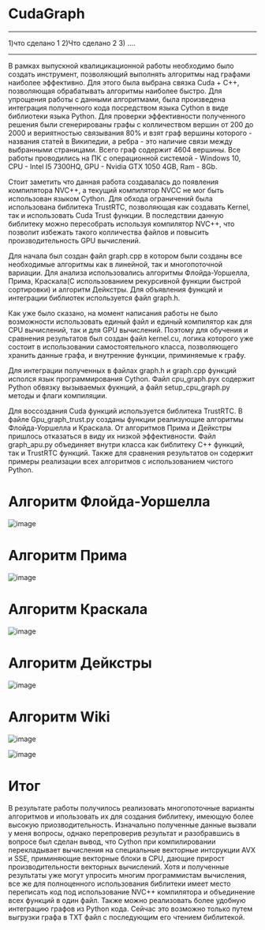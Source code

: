 # CudaGraph
_________________________________________________________________________________________________________________________________________________________________________________
1)что сделано 1
2)Что сделано 2
3) ....
_________________________________________________________________________________________________________________________________________________________________________________
В рамках выпускной квалицикационной работы необходимо было создать инструмент, позволяющий выполнять алгоритмы над графами наиболее эффективно. Для этого была выбрана связка Сuda + C++, позволяющая обрабатывать алгоритмы наиболее быстро. Для упрощения работы с данными алгоритмами, была произведена интеграция полученного кода посредством языка Cython в виде библиотеки языка Python. Для проверки эффективности полученного решения были сгенерированы графы с колличеством вершин от 200 до 2000 и вериятностью связывания 80% и взят граф вершины которого - названия статей в Википедии, а ребра - это наличие связи между выбранными страницами. Всего граф содержит 4604 вершины. Все работы проводились на ПК с операционной системой - Windows 10, CPU - Intel I5 7300HQ, GPU - Nvidia GTX 1050 4GB, Ram - 8Gb. 

Стоит заметить что данная работа создавалась до появления компилятора NVC++, а текущий компилятор NVCC не мог быть использован языком Cython. Для обхода ограничений была использована библитека TrustRTC, позволяющая как создавать Kernel, так и использовать Cuda Trust функции. В последствии данную библитеку можно пересобрать используя компилятор NVC++, что позволит избежать такого колличества файлов и повысить производительность GPU вычислений.

Для начала был создан файл graph.cpp в котором были созданы все необходимые алгоритмы как в линейной, так и многопоточной вариации. Для анализа использовались алгоритмы Флойда-Уоршелла, Прима, Краскала(С использованием рекурсивной функции быстрой сортировки) и алгоритм Дейкстры. Для объявления функций и интеграции библиотек используется файл graph.h.

Как уже было сказано, на момент написания работы не было возможности использовать единый файл и единый компилятор как для CPU вычислений, так и для GPU вычислений. Поэтому для обучения и сравнения результатов был создан файл kernel.cu, логика которого уже состоит в использовании самостоятельного класса, позволяющего хранить данные графа, и внутренние функции, приминяемые к графу.

Для интеграции полученных в файлах graph.h и graph.cpp функций исполся язык программирования Cython. Файл cpu_graph.pyx содержит Python обвязку вызываемых фукнций, а файл setup_cpu_graph.py методы и флаги компиляции.

Для воссоздания Cuda функций используется библитека TrustRTC. В файле Gpu_graph_trust.py созданы функции реализующие алгоритмы Флойда-Уоршелла и Краскала. От алгоритмов Прима и Дейкстры пришлось отказаться в виду их низкой эффективности. Файл graph_apu.py объединяет внутри класса как библитеку С++ функций, так и TrustRTC функций. Также для сравнения результатов он содержит примеры реализации всех алгоритмов с использованием чистого Python.

# Алгоритм Флойда-Уоршелла

![image](https://user-images.githubusercontent.com/87370709/126149042-66d8a1e9-5922-4996-a0b8-db27f9f18159.png)

# Алгоритм Прима

![image](https://user-images.githubusercontent.com/87370709/126149153-4a8f5caa-88ff-426b-8afd-0c1841b10ffc.png)

# Алгоритм Краскала

![image](https://user-images.githubusercontent.com/87370709/126149263-4b426bcf-d5ce-49b9-ba4e-cc64968a506b.png)


# Алгоритм Дейкстры

![image](https://user-images.githubusercontent.com/87370709/126149330-53ac8645-458e-462c-9ad1-9a71d507f587.png)

# Алгоритм Wiki

![image](https://user-images.githubusercontent.com/87370709/126149417-8770f525-0833-4a4b-af36-56feb985edb7.png)

![image](https://user-images.githubusercontent.com/87370709/126149452-9f5bd5f9-56eb-472f-b882-935648075217.png)

# Итог

В результате работы получилось реализовать многопоточные варианты алгоритмов и ипользовать их для создания библитеку, имеющую более высокую приозводительность. Изначально полученные данные вызвали у меня вопросы, однако перепроверив результат и разобравшись в вопросе был сделан вывод, что Cython при компилировании перекладывает вычисления на специальные векторные интсрукции AVX и SSE, приминяющие векторные блоки в CPU, дающие прирост производительности векторных вычислений. Хотя и полученные результаты уже могут упросить многим программистам вычисления, все же для полноценного использования библитеки имеет место переписать код под использование NVC++ компилятора и объединение всех функций в один файл. Также можно реализовать более удобную интеграцию графов из Python кода. Сейчас это возможно только путем выгрузки графа в TXT файл с последующим его чтением библитекой. 

